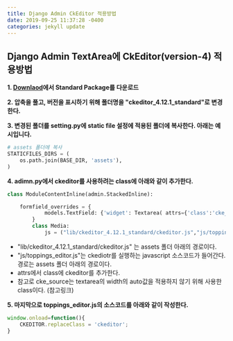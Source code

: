 ```yaml
---
title: Django Admin CkEditor 적용방법
date: 2019-09-25 11:37:28 -0400
categories: jekyll update
---
```


## Django Admin TextArea에 CkEditor(version-4) 적용방법

**1. [Downlaod](https://ckeditor.com/ckeditor-4/download/)에서 Standard Package를 다운로드**

**2. 압축을 풀고, 버전을 표시하기 위해 폴더명을 "ckeditor_4.12.1_standard"로 변경한다.**

**3. 변경된 폴더를 setting.py에 static file 설정에 적용된 폴더에 복사한다. 아래는 예시입니다.**

``` python
# assets 폴더에 복사
STATICFILES_DIRS = (
    os.path.join(BASE_DIR, 'assets'),
)
```

**4. adimn.py에서 ckeditor를 사용하려는 class에 아래와 같이 추가한다.**

``` python 
class ModuleContentInline(admin.StackedInline):

    formfield_overrides = {
            models.TextField: {'widget': Textarea( attrs={'class':'cke_source ckeditor'} )},
        }
        class Media:
            js = ("lib/ckeditor_4.12.1_standard/ckeditor.js","js/toppings_editor.js")
```

* "lib/ckeditor_4.12.1_standard/ckeditor.js" 는  assets 폴더 아래의 경로이다.
* "js/toppings_editor.js"는 ckediotr를 실행하는 javascript 소스코드가 들어간다. 경로는 assets 폴더 아래의 경로이다.
* attrs에서 class에 ckeditor를 추가한다. 
* 참고로 cke_source는 textarea의 width의 auto값을 적용하지 않기 위해 사용한 class이다. (참고링크)

**5. 마지막으로 toppings_editor.js의 소스코드를 아래와 같이 작성한다.**

``` javascript
window.onload=function(){
    CKEDITOR.replaceClass = 'ckeditor';
}
```